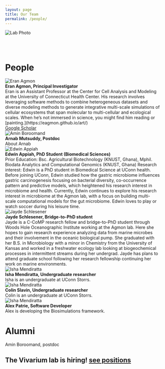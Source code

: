 ```yaml
---
layout: page
title: Our Team
permalink: /people/
---
```


<img src="https://raw.githubusercontent.com/eagmon/eagmon.github.io/master/images/agmon_lab_2024.jpg" alt="Lab Photo" />

<br/><br/>

# **People**

<div class="person">
    <img src="https://raw.githubusercontent.com/eagmon/eagmon.github.io/master/images/eran2024.JPG" alt="Eran Agmon" class="people-image" />
    <div class="person-info">
        <strong>Eran Agmon, Principal Investigator</strong><br/>
        Eran is an Assistant Professor at the Center for Cell Analysis and Modeling at the University of Connecticut Health Center. 
        His research involves leveraging software methods to combine heterogeneous datasets and diverse modeling methods to generate integrative multi-scale simulations of cellular ecosystems that span molecular to multi-cellular and ecological scales.
        When he’s not immersed in science, you might find him reading or [painting.](https://eagmon.github.io/art/)
        <br/>
        <a href="https://scholar.google.com/citations?user=H1ZNVSYAAAAJ&hl=en" target="_blank">Google Scholar</a>
    </div>
</div>

<div class="person">
    <img src="https://raw.githubusercontent.com/eagmon/eagmon.github.io/master/images/microbescientist4.png" alt="Amin Boroomand" class="people-image" />
    <div class="person-info">
        <strong>Arnab Mutsuddy, Postdoc</strong><br/>
        About Arnab
        <br/>
    </div>
</div>

<div class="person">
    <img src="https://raw.githubusercontent.com/eagmon/eagmon.github.io/master/images/edwin.png" alt="Edwin Appiah" class="people-image" />
    <div class="person-info">
        <strong>Edwin Appiah, PhD Student (Biomedical Sciences)</strong><br/>
        Prior Education: Bsc. Agricultural Biotechnology (KNUST, Ghana), Mphil. Biodata Analytics and Computational Genomics (KNUST, Ghana)
Research interest: Edwin is a PhD student in Biomedical Science at UConn health. Before joining UConn, Edwin studied how the gastric microbiome influences gastric carcinogenesis focusing on bacterial diversity, co-occurrence pattern and predictive models, which heightened his research interest in microbiome and health. Currently, Edwin continues to explore his research interest in microbiome at the Agmon lab, with a focus on building multi-scale computational models for the gut microbiome. Edwin loves to play or watch soccer during his leisure time.
    </div>
</div>

<div class="person">
    <img src="https://raw.githubusercontent.com/eagmon/eagmon.github.io/master/images/jayde.png" alt="Jayde Schlesener" class="people-image" />
    <div class="person-info">
        <strong>Jayde Schlesener, Bridge-to-PhD student</strong><br/>
        Jayde is a C-CoMP research fellow and bridge-to-PhD student through Woods Hole Oceanographic Institute working at the Agmon lab. Here she hopes to gain research experience analyzing data from marine microbes and their involvement in the oceanic biological pump. She graduated with her B.S. in Microbiology with a minor in Chemistry from the University of Kansas and worked in a freshwater ecology lab looking at biogeochemical processes in intermittent streams during her undergrad. Jayde has plans to attend graduate school following her research fellowship continuing her work on marine environments.
    </div>
</div>

<div class="person">
    <img src="https://raw.githubusercontent.com/eagmon/eagmon.github.io/master/images/microbescientist3.png" alt="Isha Mendiratta" class="people-image" />
    <div class="person-info">
        <strong>Isha Mendiratta, Undergraduate researcher</strong><br/>
        Isha is an undergraduate at UConn Storrs.
    </div>
</div>

<div class="person">
    <img src="https://raw.githubusercontent.com/eagmon/eagmon.github.io/master/images/microbescientist1.png" alt="Isha Mendiratta" class="people-image" />
    <div class="person-info">
        <strong>Colin Slavin, Undergraduate researcher</strong><br/>
        Colin is an undergraduate at UConn Storrs.
    </div>
</div>

<div class="person">
    <img src="https://raw.githubusercontent.com/eagmon/eagmon.github.io/master/images/microbescientist2.png" alt="Isha Mendiratta" class="people-image" />
    <div class="person-info">
        <strong>Alex Patrie, Software Developer</strong><br/>
        Alex is developing the Biosimulations framework.
    </div>
</div>

# **Alumni**
Amin Boroomand, postdoc


## The Vivarium lab is hiring! [see positions](https://eagmon.github.io/jobs/)
